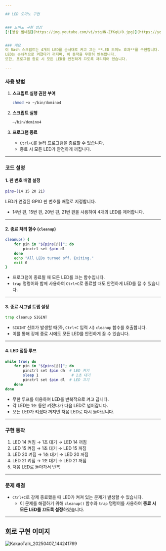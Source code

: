 ```yaml
---

## LED 도미노 구현


### 도미노 구현 영상
[![영상 썸네일](https://img.youtube.com/vi/xtqHN-ZfKqU/0.jpg)](https://youtu.be/xtqHN-ZfKqU)


### 개요
이 Bash 스크립트는 4개의 LED를 순서대로 켜고 끄는 **LED 도미노 효과**를 구현합니다.  
LED는 순차적으로 켜졌다가 꺼지며, 이 동작을 무한히 반복합니다.  
또한, 프로그램 종료 시 모든 LED를 안전하게 끄도록 처리되어 있습니다.  

---
```


### 사용 방법

1. **스크립트 실행 권한 부여**
   ```bash
   chmod +x ~/bin/domino4
   ```
   
2. **스크립트 실행**
   ```bash
   ~/bin/domino4
   ```
   
3. **프로그램 종료**
   - `Ctrl+C`를 눌러 프로그램을 종료할 수 있습니다.  
   - 종료 시 모든 LED가 안전하게 꺼집니다.  

---

### 코드 설명

#### 1. 핀 번호 배열 설정
```bash
pins=(14 15 20 21)
```
LED가 연결된 GPIO 핀 번호를 배열로 지정합니다.  
- 14번 핀, 15번 핀, 20번 핀, 21번 핀을 사용하여 4개의 LED를 제어합니다.  

---

#### 2. 종료 처리 함수 (`cleanup`)
```bash
cleanup() {
    for pin in "${pins[@]}"; do
        pinctrl set $pin dl
    done
    echo "All LEDs turned off. Exiting."
    exit 0
}
```
- 프로그램이 종료될 때 모든 LED를 끄는 함수입니다.  
- `trap` 명령어와 함께 사용하여 `Ctrl+C`로 종료할 때도 안전하게 LED를 끌 수 있습니다.  

---

#### 3. 종료 시그널 트랩 설정
```bash
trap cleanup SIGINT
```
- `SIGINT` 신호가 발생할 때(즉, `Ctrl+C` 입력 시) `cleanup` 함수를 호출합니다.  
- 이를 통해 강제 종료 시에도 모든 LED를 안전하게 끌 수 있습니다.  

---

#### 4. LED 점등 루프
```bash
while true; do
    for pin in "${pins[@]}"; do
        pinctrl set $pin dh  # LED 켜기
        sleep 1               # 1초 대기
        pinctrl set $pin dl  # LED 끄기
    done
done
```
- 무한 루프를 이용하여 LED를 반복적으로 켜고 끕니다.  
- 각 LED는 1초 동안 켜졌다가 다음 LED로 넘어갑니다.  
- 모든 LED가 켜졌다 꺼지면 처음 LED로 다시 돌아갑니다.  

---

### 구현 동작
1. LED 14 켜짐 → 1초 대기 → LED 14 꺼짐  
2. LED 15 켜짐 → 1초 대기 → LED 15 꺼짐  
3. LED 20 켜짐 → 1초 대기 → LED 20 꺼짐  
4. LED 21 켜짐 → 1초 대기 → LED 21 꺼짐  
5. 처음 LED로 돌아가서 반복  

---

### 문제 해결
- `Ctrl+C`로 강제 종료했을 때 LED가 켜져 있는 문제가 발생할 수 있습니다.  
  - 이 문제를 해결하기 위해 `cleanup()` 함수와 `trap` 명령어를 사용하여 **종료 시 모든 LED를 끄도록 설정**하였습니다.  

---

## 회로 구현 이미지
![KakaoTalk_20250407_144241769](https://github.com/user-attachments/assets/63b4d7b6-6e9a-473f-8922-4666a62c1285)

